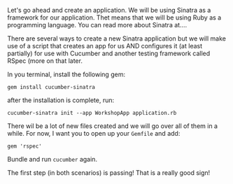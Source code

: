 Let's go ahead and create an application. We will be using Sinatra as a framework for our application. Thet means that we will be using Ruby as a
programming language. You can read more about Sinatra at....


There are several ways to create a new Sinatra application but we will make use of a
script that creates an app for us AND configures it (at least partially) for use with Cucumber and another testing framework called RSpec (more on that later.

In you terminal, install the following gem:

```
gem install cucumber-sinatra
```

after the installation is complete, run:

```
cucumber-sinatra init --app WorkshopApp application.rb
```

There wil be a lot of new files created and we will go over all of them in a while. For now, I want you to
open up your `Gemfile` and add:

```
gem 'rspec'
```

Bundle and run `cucumber` again.

The first step (in both scenarios) is passing! That is a really good sign!





